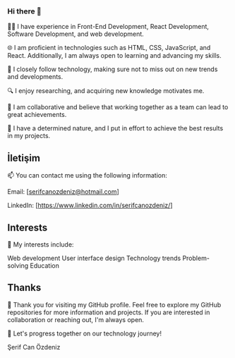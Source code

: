 ### Hi there 👋

👨‍💻 I have experience in Front-End Development, React Development, Software Development, and web development.

🌐 I am proficient in technologies such as HTML, CSS, JavaScript, and React. Additionally, I am always open to learning and advancing my skills.

🚀 I closely follow technology, making sure not to miss out on new trends and developments.

🔍 I enjoy researching, and acquiring new knowledge motivates me.

👥 I am collaborative and believe that working together as a team can lead to great achievements.

💪 I have a determined nature, and I put in effort to achieve the best results in my projects.

## İletişim

📫 You can contact me using the following information:

Email: [serifcanozdeniz@hotmail.com]

LinkedIn: [https://www.linkedin.com/in/serifcanozdeniz/]

  ## Interests

🌟 My interests include:

Web development
User interface design
Technology trends
Problem-solving
Education

## Thanks

💬 Thank you for visiting my GitHub profile. Feel free to explore my GitHub repositories for more information and projects. If you are interested in collaboration or reaching out, I'm always open.

🚀 Let's progress together on our technology journey!

Şerif Can Özdeniz
